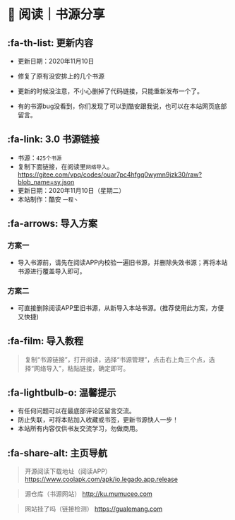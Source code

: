 # 📖 阅读｜书源分享

##  :fa-th-list: 更新内容

- 更新日期：2020年11月10日
- 修复了原有没安排上的几个书源
- 更新的时候没注意，不小心删掉了代码链接，只能重新发布一个了。

- 有的书源bug没看到，你们发现了可以到酷安跟我说，也可以在本站网页底部留言。


##  :fa-link: 3.0 书源链接

- 书源：`425个书源`
- 复制下面链接，在阅读里`网络导入`。
https://gitee.com/vpq/codes/ouar7pc4hfgq0wymn9jzk30/raw?blob_name=sy.json
- 更新日期：2020年11月10日（星期二）
- 本站制作：酷安 `一程丶`

##  :fa-arrows: 导入方案

### 方案一
- 导入书源前，请先在阅读APP内校验一遍旧书源，并删除失效书源；再将本站书源进行覆盖导入即可。

### 方案二
- 可直接删除阅读APP里旧书源，从新导入本站书源。(推荐使用此方案，方便又快捷)


##  :fa-film: 导入教程

> 复制“书源链接”，打开阅读，选择“书源管理”，点击右上角三个点，选择“网络导入”，粘贴链接，确定即可。


##  :fa-lightbulb-o: 温馨提示

- 有任何问题可以在最底部评论区留言交流。
- 防止失联，可将本贴加入收藏或书签，更新书源快人一步！
- 本站所有内容仅供书友交流学习，勿做商用。

##   :fa-share-alt: 主页导航

> 开源阅读下载地址（阅读APP）
https://www.coolapk.com/apk/io.legado.app.release

> 源仓库（书源网站）
http://ku.mumuceo.com

> 网站挂了吗（链接检测）
https://gualemang.com